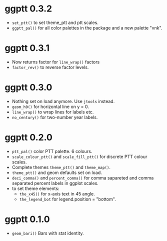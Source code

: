 ggptt 0.3.2
============

* `set_ptt()` to set theme_ptt and ptt scales.
* `ggptt_pal()` for all color palettes in the package and a new palette "vnk".
  

ggptt 0.3.1
============

* Now returns factor for `line_wrap()` factors
* `factor_rev()` to reverse factor levels.

ggptt 0.3.0
===========

* Nothing set on load anymore. Use `jtools` instead.
* `geom_h0()` for horizontal line on y = 0.
* `line_wrap()` to wrap lines for labels etc.
* `no_century()` for two-number year labels.

ggptt 0.2.0
===========

* `ptt_pal()` color PTT palette. 6 colours.
* `scale_colour_ptt()` and `scale_fill_ptt()` for discrete PTT colour scales.
*  Complete themes `theme_ptt()` and `theme_map()`.
* `theme_ptt()` and geom defaults set on load.
* `deci_comma()` and `percent_comma()` for comma sapareted
   and comma separated percent labels in ggplot scales.
* to set theme elements:
  * `the_x45()` for x-axis text in 45 angle.
  * `the_legend_bot` for legend.position = "bottom".

ggptt 0.1.0
===========

* `geom_bari()` Bars with stat identity.

